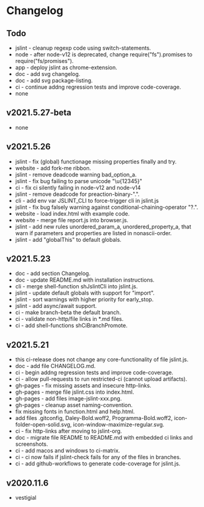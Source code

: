 # Changelog

## Todo
- jslint - cleanup regexp code using switch-statements.
- node - after node-v12 is deprecated, change require("fs").promises to require("fs/promises").
- app - deploy jslint as chrome-extension.
- doc - add svg changelog.
- doc - add svg package-listing.
- ci - continue addng regression tests and improve code-coverage.
- none

## v2021.5.27-beta
- none

## v2021.5.26
- jslint - fix (global) functionage missing properties finally and try.
- website - add fork-me ribbon.
- jslint - remove deadcode warning bad_option_a.
- jslint - fix bug failing to parse unicode "\\u{12345}"
- ci - fix ci silently failing in node-v12 and node-v14
- jslint - remove deadcode for preaction-binary-".".
- cli - add env var JSLINT_CLI to force-trigger cli in jslint.js
- jslint - fix bug falsely warning against conditional-chaining-operator "?.".
- website - load index.html with example code.
- website - merge file report.js into browser.js.
- jslint - add new rules unordered_param_a, unordered_property_a, that warn if parameters and properties are listed in nonascii-order.
- jslint - add "globalThis" to default globals.

## v2021.5.23
- doc - add section Changelog.
- doc - update README.md with installation instructions.
- cli - merge shell-function shJslintCli into jslint.js.
- jslint - update default globals with support for "import".
- jslint - sort warnings with higher priority for early_stop.
- jslint - add async/await support.
- ci - make branch-beta the default branch.
- ci - validate non-http/file links in *.md files.
- ci - add shell-functions shCiBranchPromote.

## v2021.5.21
- this ci-release does not change any core-functionality of file jslint.js.
- doc - add file CHANGELOG.md.
- ci - begin addng regression tests and improve code-coverage.
- ci - allow pull-requests to run restricted-ci (cannot upload artifacts).
- gh-pages - fix missing assets and insecure http-links.
- gh-pages - merge file jslint.css into index.html.
- gh-pages - add files image-jslint-xxx.png.
- gh-pages - cleanup asset naming-convention.
- fix missing fonts in function.html and help.html.
- add files .gitconfig, Daley-Bold.woff2, Programma-Bold.woff2, icon-folder-open-solid.svg, icon-window-maximize-regular.svg.
- ci - fix http-links after moving to jslint-org.
- doc - migrate file README to README.md with embedded ci links and screenshots.
- ci - add macos and windows to ci-matrix.
- ci - ci now fails if jslint-check fails for any of the files in branches.
- ci - add github-workflows to generate code-coverage for jslint.js.

## v2020.11.6
- vestigial
